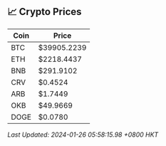## 📈 Crypto Prices

| Coin | Price |
| ---- | ----- |
| BTC | $39905.2239 |
| ETH | $2218.4437 |
| BNB | $291.9102 |
| CRV | $0.4524 |
| ARB | $1.7449 |
| OKB | $49.9669 |
| DOGE | $0.0780 |

_Last Updated: 2024-01-26 05:58:15.98 +0800 HKT_